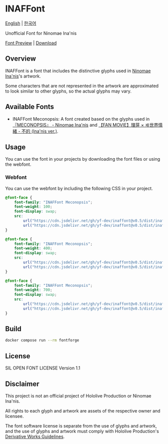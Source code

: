 # INAFFont

[English](./README.md) | [한국어](./README.ko.md)

Unofficial Font for Ninomae Ina'nis

[Font Preview](https://yf-dev.github.io/inaffont/) | [Download](./dist)

## Overview

INAFFont is a font that includes the distinctive glyphs used in [Ninomae Ina'nis](https://hololive.hololivepro.com/en/talents/ninomae-inanis/)'s artwork.

Some characters that are not represented in the artwork are approximated to look similar to other glyphs, so the actual glyphs may vary.

## Available Fonts

- INAFFont Meconopsis: A font created based on the glyphs used in [『MECONOPSIS』 - Ninomae Ina'nis](https://www.youtube.com/watch?v=XzkNg89Cq9Y) and [【FAN MOVIE】理芽 × ヰ世界情緒 - 不的 (Ina'nis ver.)](https://www.youtube.com/watch?v=qKwwBklpvPA).

## Usage

You can use the font in your projects by downloading the font files or using the webfont.

### Webfont

You can use the webfont by including the following CSS in your project.

```css
@font-face {
    font-family: "INAFFont Meconopsis";
	font-weight: 100;
    font-display: swap;
    src:
        url("https://cdn.jsdelivr.net/gh/yf-dev/inaffont@v0.5/dist/inaffont-meconopsis-thin.woff2") format("woff2"),
        url("https://cdn.jsdelivr.net/gh/yf-dev/inaffont@v0.5/dist/inaffont-meconopsis-thin.otf") format("opentype");
}

@font-face {
    font-family: "INAFFont Meconopsis";
    font-weight: 400;
    font-display: swap;
    src:
        url("https://cdn.jsdelivr.net/gh/yf-dev/inaffont@v0.5/dist/inaffont-meconopsis-regular.woff2") format("woff2"),
        url("https://cdn.jsdelivr.net/gh/yf-dev/inaffont@v0.5/dist/inaffont-meconopsis-regular.otf") format("opentype");
}

@font-face {
    font-family: "INAFFont Meconopsis";
    font-weight: 700;
    font-display: swap;
    src:
        url("https://cdn.jsdelivr.net/gh/yf-dev/inaffont@v0.5/dist/inaffont-meconopsis-bold.woff2") format("woff2"),
        url("https://cdn.jsdelivr.net/gh/yf-dev/inaffont@v0.5/dist/inaffont-meconopsis-bold.otf") format("opentype");
}
```

## Build

```bash
docker compose run --rm fontforge
```

## License

SIL OPEN FONT LICENSE Version 1.1

## Disclaimer

This project is not an official project of Hololive Production or Ninomae Ina'nis.

All rights to each glyph and artwork are assets of the respective owner and licensee.

The font software license is separate from the use of glyphs and artwork, and the use of glyphs and artwork must comply with Hololive Production's [Derivative Works Guidelines](https://hololivepro.com/en/terms/).
